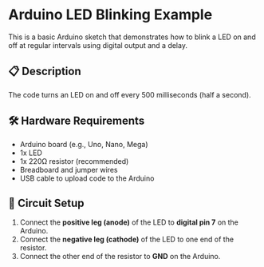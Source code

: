 # Arduino LED Blinking Example

This is a basic Arduino sketch that demonstrates how to blink a LED on and off at regular intervals using digital output and a delay.

## 📋 Description

The code turns an LED on and off every 500 milliseconds (half a second).

## 🛠️ Hardware Requirements

- Arduino board (e.g., Uno, Nano, Mega)
- 1x LED
- 1x 220Ω resistor (recommended)
- Breadboard and jumper wires
- USB cable to upload code to the Arduino

## 🔌 Circuit Setup

1. Connect the **positive leg (anode)** of the LED to **digital pin 7** on the Arduino.
2. Connect the **negative leg (cathode)** of the LED to one end of the resistor.
3. Connect the other end of the resistor to **GND** on the Arduino.

